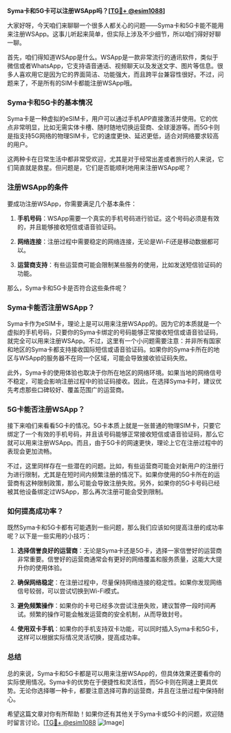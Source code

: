 **Syma卡和5G卡可以注册WSApp吗？[[TG💪+ @esim1088](https://t.me/s/esim1088)]**

大家好呀，今天咱们来聊聊一个很多人都关心的问题——Syma卡和5G卡能不能用来注册WSApp。这事儿听起来简单，但实际上涉及不少细节，所以咱们得好好聊一聊。

首先，咱们得知道WSApp是什么。WSApp是一款非常流行的通讯软件，类似于微信或者WhatsApp，它支持语音通话、视频聊天以及发送文字、图片等信息。很多人喜欢用它是因为它的界面简洁、功能强大，而且跨平台兼容性很好。不过，问题来了，不是所有的SIM卡都能注册WSApp哦。

### Syma卡和5G卡的基本情况

Syma卡是一种虚拟的eSIM卡，用户可以通过手机APP直接激活并使用。它的优点非常明显，比如无需实体卡槽、随时随地切换运营商、全球漫游等。而5G卡则是指支持5G网络的物理SIM卡，它的速度更快、延迟更低，适合对网络要求较高的用户。

这两种卡在日常生活中都非常受欢迎，尤其是对于经常出差或者旅行的人来说，它们简直就是救星。但问题是，它们是否能顺利地用来注册WSApp呢？

### 注册WSApp的条件

要成功注册WSApp，你需要满足几个基本条件：

1. **手机号码**：WSApp需要一个真实的手机号码进行验证。这个号码必须是有效的，并且能够接收短信或语音验证码。
   
2. **网络连接**：注册过程中需要稳定的网络连接，无论是Wi-Fi还是移动数据都可以。

3. **运营商支持**：有些运营商可能会限制某些服务的使用，比如发送短信验证码的功能。

那么，Syma卡和5G卡是否符合这些条件呢？

### Syma卡能否注册WSApp？

Syma卡作为eSIM卡，理论上是可以用来注册WSApp的。因为它的本质就是一个虚拟的手机号码，只要你的Syma卡绑定的号码能够正常接收短信或语音验证码，就完全可以用来注册WSApp。不过，这里有一个小问题需要注意：并非所有国家和地区的Syma卡都支持接收国际短信或语音验证码。如果你的Syma卡所在的地区与WSApp的服务器不在同一个区域，可能会导致接收验证码失败。

此外，Syma卡的使用体验也取决于你所在地区的网络环境。如果当地的网络信号不稳定，可能会影响注册过程中的验证码接收。因此，在选择Syma卡时，建议优先考虑那些口碑较好、覆盖范围广的运营商。

### 5G卡能否注册WSApp？

接下来咱们来看看5G卡的情况。5G卡本质上就是一张普通的物理SIM卡，只要它绑定了一个有效的手机号码，并且该号码能够正常接收短信或语音验证码，那么它就可以用来注册WSApp。而且，由于5G卡的网速更快，理论上它在注册过程中的表现会更加流畅。

不过，这里同样存在一些潜在的问题。比如，有些运营商可能会对新用户的注册行为进行限制，尤其是在短时间内频繁注册的情况下。如果你使用的5G卡所在的运营商有这种限制政策，那么可能会导致注册失败。另外，如果你的5G卡号码已经被其他设备绑定过WSApp，那么再次注册可能会受到限制。

### 如何提高成功率？

既然Syma卡和5G卡都有可能遇到一些问题，那么我们应该如何提高注册的成功率呢？以下是一些实用的小技巧：

1. **选择信誉良好的运营商**：无论是Syma卡还是5G卡，选择一家信誉好的运营商非常重要。信誉好的运营商通常会有更好的网络覆盖和服务质量，这能大大提升你的使用体验。

2. **确保网络稳定**：在注册过程中，尽量保持网络连接的稳定性。如果你发现网络信号较弱，可以尝试切换到Wi-Fi模式。

3. **避免频繁操作**：如果你的卡号已经多次尝试注册失败，建议暂停一段时间再试。频繁的操作可能会触发运营商的安全机制，从而导致封号。

4. **使用双卡手机**：如果你的手机支持双卡功能，可以同时插入Syma卡和5G卡，这样可以根据实际情况灵活切换，提高成功率。

### 总结

总的来说，Syma卡和5G卡都是可以用来注册WSApp的，但具体效果还要看你的实际使用情况。Syma卡的优势在于便捷性和灵活性，而5G卡则在网速上更具优势。无论你选择哪一种卡，都要注意选择可靠的运营商，并且在注册过程中保持耐心。

希望这篇文章对你有所帮助！如果你还有其他关于Syma卡或5G卡的问题，欢迎随时留言讨论。[[TG💪+ @esim1088](https://t.me/s/esim1088) ![Image](https://i.postimg.cc/4NQfJmqS/Snipaste-2025-05-13-00-14-12.png)]